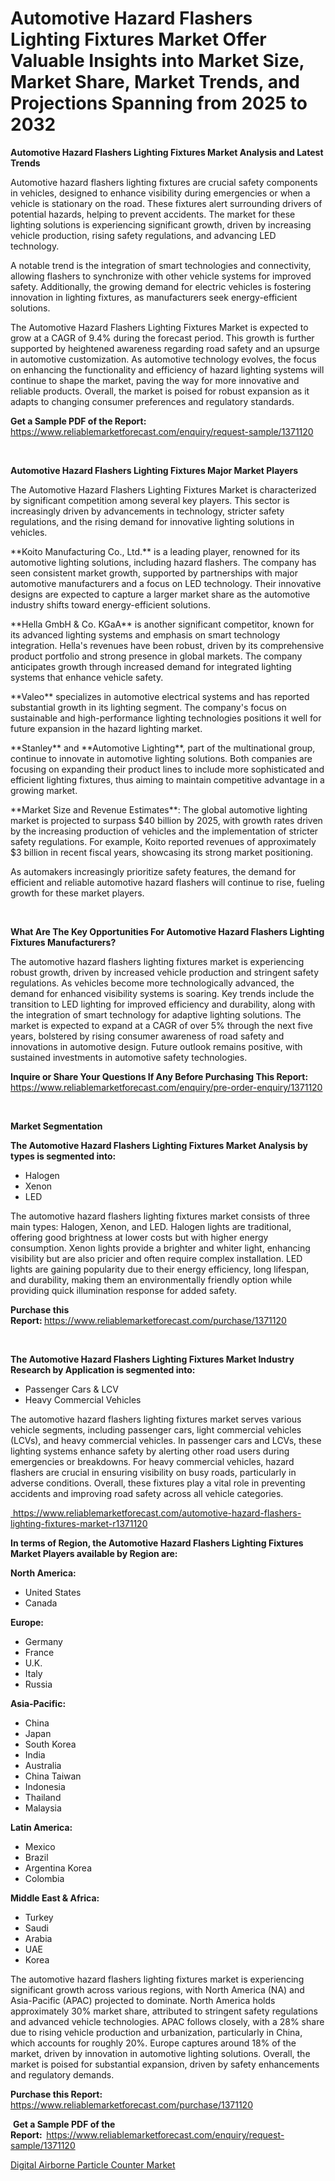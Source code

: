 <p><h1>Automotive Hazard Flashers Lighting Fixtures Market Offer Valuable Insights into Market Size, Market Share, Market Trends, and Projections Spanning from 2025 to 2032</h1></p><p><strong>Automotive Hazard Flashers Lighting Fixtures Market Analysis and Latest Trends</strong></p>
<p><p>Automotive hazard flashers lighting fixtures are crucial safety components in vehicles, designed to enhance visibility during emergencies or when a vehicle is stationary on the road. These fixtures alert surrounding drivers of potential hazards, helping to prevent accidents. The market for these lighting solutions is experiencing significant growth, driven by increasing vehicle production, rising safety regulations, and advancing LED technology.</p><p>A notable trend is the integration of smart technologies and connectivity, allowing flashers to synchronize with other vehicle systems for improved safety. Additionally, the growing demand for electric vehicles is fostering innovation in lighting fixtures, as manufacturers seek energy-efficient solutions.</p><p>The Automotive Hazard Flashers Lighting Fixtures Market is expected to grow at a CAGR of 9.4% during the forecast period. This growth is further supported by heightened awareness regarding road safety and an upsurge in automotive customization. As automotive technology evolves, the focus on enhancing the functionality and efficiency of hazard lighting systems will continue to shape the market, paving the way for more innovative and reliable products. Overall, the market is poised for robust expansion as it adapts to changing consumer preferences and regulatory standards.</p></p>
<p><strong>Get a Sample PDF of the Report:&nbsp;</strong> <a href="https://www.reliablemarketforecast.com/enquiry/request-sample/1371120?utm_campaign=3500&utm_medium=2&utm_source=Github&utm_content=ia&utm_term=22032025&utm_id=automotive-hazard-flashers-lighting-fixtures">https://www.reliablemarketforecast.com/enquiry/request-sample/1371120</a></p>
<p>&nbsp;</p>
<p><strong>Automotive Hazard Flashers Lighting Fixtures Major Market Players</strong></p>
<p><p>The Automotive Hazard Flashers Lighting Fixtures Market is characterized by significant competition among several key players. This sector is increasingly driven by advancements in technology, stricter safety regulations, and the rising demand for innovative lighting solutions in vehicles.</p><p>**Koito Manufacturing Co., Ltd.** is a leading player, renowned for its automotive lighting solutions, including hazard flashers. The company has seen consistent market growth, supported by partnerships with major automotive manufacturers and a focus on LED technology. Their innovative designs are expected to capture a larger market share as the automotive industry shifts toward energy-efficient solutions.</p><p>**Hella GmbH & Co. KGaA** is another significant competitor, known for its advanced lighting systems and emphasis on smart technology integration. Hella's revenues have been robust, driven by its comprehensive product portfolio and strong presence in global markets. The company anticipates growth through increased demand for integrated lighting systems that enhance vehicle safety.</p><p>**Valeo** specializes in automotive electrical systems and has reported substantial growth in its lighting segment. The company's focus on sustainable and high-performance lighting technologies positions it well for future expansion in the hazard lighting market. </p><p>**Stanley** and **Automotive Lighting**, part of the multinational group, continue to innovate in automotive lighting solutions. Both companies are focusing on expanding their product lines to include more sophisticated and efficient lighting fixtures, thus aiming to maintain competitive advantage in a growing market.</p><p>**Market Size and Revenue Estimates**: The global automotive lighting market is projected to surpass $40 billion by 2025, with growth rates driven by the increasing production of vehicles and the implementation of stricter safety regulations. For example, Koito reported revenues of approximately $3 billion in recent fiscal years, showcasing its strong market positioning. </p><p>As automakers increasingly prioritize safety features, the demand for efficient and reliable automotive hazard flashers will continue to rise, fueling growth for these market players.</p></p>
<p>&nbsp;</p>
<p><strong>What Are The Key Opportunities For Automotive Hazard Flashers Lighting Fixtures Manufacturers?</strong></p>
<p><p>The automotive hazard flashers lighting fixtures market is experiencing robust growth, driven by increased vehicle production and stringent safety regulations. As vehicles become more technologically advanced, the demand for enhanced visibility systems is soaring. Key trends include the transition to LED lighting for improved efficiency and durability, along with the integration of smart technology for adaptive lighting solutions. The market is expected to expand at a CAGR of over 5% through the next five years, bolstered by rising consumer awareness of road safety and innovations in automotive design. Future outlook remains positive, with sustained investments in automotive safety technologies.</p></p>
<p><strong>Inquire or Share Your Questions If Any Before Purchasing This Report:</strong> <a href="https://www.reliablemarketforecast.com/enquiry/pre-order-enquiry/1371120?utm_campaign=3500&utm_medium=2&utm_source=Github&utm_content=ia&utm_term=22032025&utm_id=automotive-hazard-flashers-lighting-fixtures">https://www.reliablemarketforecast.com/enquiry/pre-order-enquiry/1371120</a></p>
<p>&nbsp;</p>
<p><strong>Market Segmentation</strong></p>
<p><strong>The Automotive Hazard Flashers Lighting Fixtures Market Analysis by types is segmented into:</strong></p>
<p><ul><li>Halogen</li><li>Xenon</li><li>LED</li></ul></p>
<p><p>The automotive hazard flashers lighting fixtures market consists of three main types: Halogen, Xenon, and LED. Halogen lights are traditional, offering good brightness at lower costs but with higher energy consumption. Xenon lights provide a brighter and whiter light, enhancing visibility but are also pricier and often require complex installation. LED lights are gaining popularity due to their energy efficiency, long lifespan, and durability, making them an environmentally friendly option while providing quick illumination response for added safety.</p></p>
<p><strong>Purchase this Report:&nbsp;</strong><a href="https://www.reliablemarketforecast.com/purchase/1371120?utm_campaign=3500&utm_medium=2&utm_source=Github&utm_content=ia&utm_term=22032025&utm_id=automotive-hazard-flashers-lighting-fixtures">https://www.reliablemarketforecast.com/purchase/1371120</a></p>
<p>&nbsp;</p>
<p><strong>The Automotive Hazard Flashers Lighting Fixtures Market Industry Research by Application is segmented into:</strong></p>
<p><ul><li>Passenger Cars & LCV</li><li>Heavy Commercial Vehicles</li></ul></p>
<p><p>The automotive hazard flashers lighting fixtures market serves various vehicle segments, including passenger cars, light commercial vehicles (LCVs), and heavy commercial vehicles. In passenger cars and LCVs, these lighting systems enhance safety by alerting other road users during emergencies or breakdowns. For heavy commercial vehicles, hazard flashers are crucial in ensuring visibility on busy roads, particularly in adverse conditions. Overall, these fixtures play a vital role in preventing accidents and improving road safety across all vehicle categories.</p></p>
<p><a href="https://www.reliablemarketforecast.com/automotive-hazard-flashers-lighting-fixtures-market-r1371120?utm_campaign=3500&utm_medium=2&utm_source=Github&utm_content=ia&utm_term=22032025&utm_id=automotive-hazard-flashers-lighting-fixtures">&nbsp;https://www.reliablemarketforecast.com/automotive-hazard-flashers-lighting-fixtures-market-r1371120</a></p>
<p><strong>In terms of Region, the Automotive Hazard Flashers Lighting Fixtures Market Players available by Region are:</strong></p>
<p>
    <p> <strong> North America: </strong>
        <ul>
            <li>United States</li>
            <li>Canada</li>
        </ul>
        </p> 
    <p> <strong> Europe: </strong>
        <ul>
            <li>Germany</li>
            <li>France</li>
            <li>U.K.</li>
            <li>Italy</li>
            <li>Russia</li>
        </ul>
        </p> 
    <p> <strong> Asia-Pacific: </strong>
        <ul>
            <li>China</li>
            <li>Japan</li>
            <li>South Korea</li>
            <li>India</li>
            <li>Australia</li>
            <li>China Taiwan</li>
            <li>Indonesia</li>
            <li>Thailand</li>
            <li>Malaysia</li>
        </ul>
        </p> 
    <p> <strong> Latin America: </strong>
        <ul>
            <li>Mexico</li>
            <li>Brazil</li>
            <li>Argentina Korea</li>
            <li>Colombia</li>
        </ul>
        </p> 
    <p> <strong> Middle East & Africa: </strong>
        <ul>
            <li>Turkey</li>
            <li>Saudi</li>
            <li>Arabia</li>
            <li>UAE</li>
            <li>Korea</li>
        </ul>
    </p>
    </p>
<p><p>The automotive hazard flashers lighting fixtures market is experiencing significant growth across various regions, with North America (NA) and Asia-Pacific (APAC) projected to dominate. North America holds approximately 30% market share, attributed to stringent safety regulations and advanced vehicle technologies. APAC follows closely, with a 28% share due to rising vehicle production and urbanization, particularly in China, which accounts for roughly 20%. Europe captures around 18% of the market, driven by innovation in automotive lighting solutions. Overall, the market is poised for substantial expansion, driven by safety enhancements and regulatory demands.</p></p>
<p><strong>Purchase this Report: </strong><a href="https://www.reliablemarketforecast.com/purchase/1371120?utm_campaign=3500&utm_medium=2&utm_source=Github&utm_content=ia&utm_term=22032025&utm_id=automotive-hazard-flashers-lighting-fixtures">https://www.reliablemarketforecast.com/purchase/1371120</a></p>
<p>&nbsp;<strong>Get a Sample PDF of the Report:&nbsp;&nbsp;</strong><a href="https://www.reliablemarketforecast.com/enquiry/request-sample/1371120?utm_campaign=3500&utm_medium=2&utm_source=Github&utm_content=ia&utm_term=22032025&utm_id=automotive-hazard-flashers-lighting-fixtures">https://www.reliablemarketforecast.com/enquiry/request-sample/1371120</a></p>
<p><strong></strong></p>
<p><p><a href="https://github.com/chaiszepkadk/Market-Research-Report-List-1/blob/main/digital-airborne-particle-counter-market.md?utm_campaign=3500&utm_medium=2&utm_source=Github&utm_content=ia&utm_term=22032025&utm_id=automotive-hazard-flashers-lighting-fixtures">Digital Airborne Particle Counter Market</a></p></p>